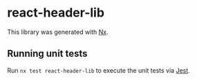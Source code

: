 # react-header-lib

This library was generated with [Nx](https://nx.dev).

## Running unit tests

Run `nx test react-header-lib` to execute the unit tests via [Jest](https://jestjs.io).
